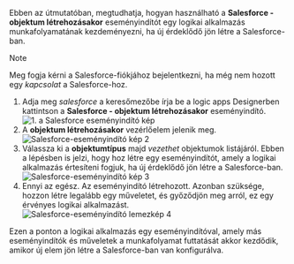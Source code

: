 Ebben az útmutatóban, megtudhatja, hogyan használható a **Salesforce - objektum létrehozásakor** eseményindítót egy logikai alkalmazás munkafolyamatának kezdeményezni, ha új érdeklődő jön létre a Salesforce-ban.

> [!NOTE]
> Meg fogja kérni a Salesforce-fiókjához bejelentkezni, ha még nem hozott egy *kapcsolat* a Salesforce-hoz.  
> 
> 

1. Adja meg *salesforce* a keresőmezőbe írja be a logic apps Designerben kattintson a **Salesforce - objektum létrehozásakor** eseményindító.  
   ![1. a Salesforce eseményindító kép](./media/connectors-create-api-salesforce/trigger-1.png)   
2. A **objektum létrehozásakor** vezérlőelem jelenik meg.  
   ![Salesforce-eseményindító kép 2](./media/connectors-create-api-salesforce/trigger-2.png)   
3. Válassza ki a **objektumtípus** majd *vezethet* objektumok listájáról. Ebben a lépésben is jelzi, hogy hoz létre egy eseményindítót, amely a logikai alkalmazás értesíteni fogjuk, ha új érdeklődő jön létre a Salesforce-ban.   
   ![Salesforce-eseményindító kép 3](./media/connectors-create-api-salesforce/trigger-3.png)   
4. Ennyi az egész. Az eseményindító létrehozott. Azonban szüksége, hozzon létre legalább egy műveletet, és győződjön meg arról, ez egy érvényes logikai alkalmazást.    
   ![Salesforce-eseményindító lemezkép 4](./media/connectors-create-api-salesforce/trigger-4.png)   

Ezen a ponton a logikai alkalmazás egy eseményindítóval, amely más eseményindítók és műveletek a munkafolyamat futtatását akkor kezdődik, amikor új elem jön létre a Salesforce-ban van konfigurálva.  


